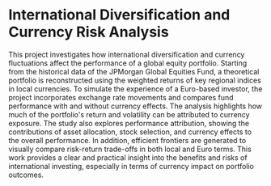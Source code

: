 # International Diversification and Currency Risk Analysis

This project investigates how international diversification and currency fluctuations affect the performance of a global equity portfolio. Starting from the historical data of the JPMorgan Global Equities Fund, a theoretical portfolio is reconstructed using the weighted returns of key regional indices in local currencies.
To simulate the experience of a Euro-based investor, the project incorporates exchange rate movements and compares fund performance with and without currency effects. The analysis highlights how much of the portfolio's return and volatility can be attributed to currency exposure.
The study also explores performance attribution, showing the contributions of asset allocation, stock selection, and currency effects to the overall performance. In addition, efficient frontiers are generated to visually compare risk-return trade-offs in both local and Euro terms.
This work provides a clear and practical insight into the benefits and risks of international investing, especially in terms of currency impact on portfolio outcomes.
